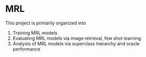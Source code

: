 # MRL

This project is primarily organized into 
1. Training MRL models
2. Evaluating MRL models via image retrieval, few shot learning
3. Analysis of MRL models via superclass hierarchy and oracle performance

